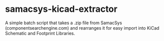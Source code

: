 # samacsys-kicad-extractor
A simple batch script that takes a .zip file from SamacSys (componentsearchengine.com) and rearranges it for easy import into KiCad Schematic and Footprint Libraries.
